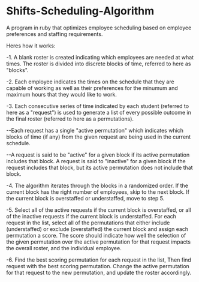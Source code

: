 # Shifts-Scheduling-Algorithm

A program in ruby that optimizes employee scheduling based on employee preferences and staffing requirements. 

Heres how it works:

-1. A blank roster is created indicating which employees are needed at what times. The roster is divided into discrete blocks of time, referred to here as "blocks". 

-2. Each employee indicates the times on the schedule that they are capable of working as well as their preferences for the minumum and maximum hours that they would like to work.

-3. Each consecutive series of time indicated by each student (referred to here as a "request") is used to generate a list of every possible outcome in the final roster (referred to here as a permutations). 

--Each request has a single "active permutation" which indicates which blocks of time (if any) from the given request are being used in the current schedule.

--A request is said to be "active" for a given block if its active permutation includes that block. A request is said to "inactive" for a given block if the request includes that block, but its active permutation does not include that block.

-4. The algorithm iterates through the blocks in a randomized order. If the current block has the right number of employees, skip to the next block. If the current block is overstaffed or understaffed, move to step 5.

-5. Select all of the active requests if the current block is overstaffed, or all of the inactive requests if the current block is understaffed. For each request in the list, select all of the permutations that either include (understaffed) or exclude (overstaffed) the current block and assign each permutation a score. The score should indicate how well the selection of the given permutation over the active permutation for that request impacts the overall roster, and the individual employee.

-6. Find the best scoring permutation for each request in the list, Then find request with the best scoring permutation. Change the active permutation for that request to the new permutation, and update the roster accordingly.


